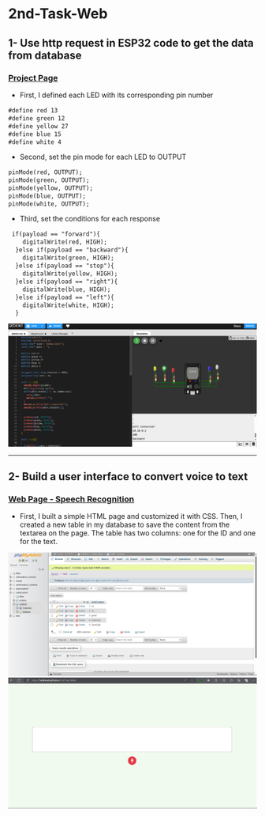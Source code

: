 # 2nd-Task-Web

## 1- Use http request in ESP32 code to get the data from database

 ### [Project Page](https://wokwi.com/projects/403532315770129409)

- First, I defined each LED with its corresponding pin number
```
#define red 13
#define green 12
#define yellow 27
#define blue 15
#define white 4
```
- Second, set the pin mode for each LED to OUTPUT
```
pinMode(red, OUTPUT);
pinMode(green, OUTPUT);
pinMode(yellow, OUTPUT);
pinMode(blue, OUTPUT);
pinMode(white, OUTPUT);
```
- Third, set the conditions for each response
```
 if(payload == "forward"){
    digitalWrite(red, HIGH);
  }else if(payload == "backward"){
    digitalWrite(green, HIGH);
  }else if(payload == "stop"){
    digitalWrite(yellow, HIGH);
  }else if(payload == "right"){
    digitalWrite(blue, HIGH);
  }else if(payload == "left"){
    digitalWrite(white, HIGH);
  }
```

![](imgs/t2-1.png)  

----
## 2- Build a user interface to convert voice to text

### [Web Page - Speech Recognition](https://5efatimah.github.io/2nd-Task-Web/)

- First, I built a simple HTML page and customized it with CSS. Then, I created a new table in my database to save the content from the textarea on the page. The table has two columns: one for the ID and one for the text.

![](imgs/t2-2-1.png)
![](imgs/t2-2-2.png)
  






